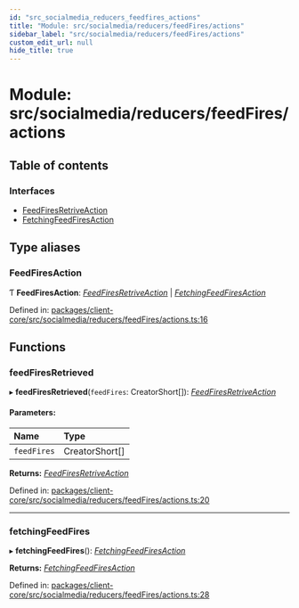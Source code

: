 ```yaml
---
id: "src_socialmedia_reducers_feedfires_actions"
title: "Module: src/socialmedia/reducers/feedFires/actions"
sidebar_label: "src/socialmedia/reducers/feedFires/actions"
custom_edit_url: null
hide_title: true
---
```


# Module: src/socialmedia/reducers/feedFires/actions

## Table of contents

### Interfaces

- [FeedFiresRetriveAction](../interfaces/src_socialmedia_reducers_feedfires_actions.feedfiresretriveaction.md)
- [FetchingFeedFiresAction](../interfaces/src_socialmedia_reducers_feedfires_actions.fetchingfeedfiresaction.md)

## Type aliases

### FeedFiresAction

Ƭ **FeedFiresAction**: [*FeedFiresRetriveAction*](../interfaces/src_socialmedia_reducers_feedfires_actions.feedfiresretriveaction.md) \| [*FetchingFeedFiresAction*](../interfaces/src_socialmedia_reducers_feedfires_actions.fetchingfeedfiresaction.md)

Defined in: [packages/client-core/src/socialmedia/reducers/feedFires/actions.ts:16](https://github.com/xr3ngine/xr3ngine/blob/a16a45d7e/packages/client-core/src/socialmedia/reducers/feedFires/actions.ts#L16)

## Functions

### feedFiresRetrieved

▸ **feedFiresRetrieved**(`feedFires`: CreatorShort[]): [*FeedFiresRetriveAction*](../interfaces/src_socialmedia_reducers_feedfires_actions.feedfiresretriveaction.md)

#### Parameters:

Name | Type |
:------ | :------ |
`feedFires` | CreatorShort[] |

**Returns:** [*FeedFiresRetriveAction*](../interfaces/src_socialmedia_reducers_feedfires_actions.feedfiresretriveaction.md)

Defined in: [packages/client-core/src/socialmedia/reducers/feedFires/actions.ts:20](https://github.com/xr3ngine/xr3ngine/blob/a16a45d7e/packages/client-core/src/socialmedia/reducers/feedFires/actions.ts#L20)

___

### fetchingFeedFires

▸ **fetchingFeedFires**(): [*FetchingFeedFiresAction*](../interfaces/src_socialmedia_reducers_feedfires_actions.fetchingfeedfiresaction.md)

**Returns:** [*FetchingFeedFiresAction*](../interfaces/src_socialmedia_reducers_feedfires_actions.fetchingfeedfiresaction.md)

Defined in: [packages/client-core/src/socialmedia/reducers/feedFires/actions.ts:28](https://github.com/xr3ngine/xr3ngine/blob/a16a45d7e/packages/client-core/src/socialmedia/reducers/feedFires/actions.ts#L28)
